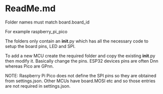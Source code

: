 # ReadMe.md

Folder names must match board.board_id

For example raspberry_pi_pico 

The folders only contain an __init__.py which has all the necessary code to setup the board pins, LED and SPI.

To add a new MCU create the required folder and copy the existing __init__.py then modify it. Basically change the pins. ESP32 devices pins are often Dnn whereas Pico are GPnn.

NOTE: 	Raspberry Pi Pico does not define the SPI pins so they are obtained from settings.json.
		Other MCUs have board.MOSI etc and so those entries are not required in settings.json.